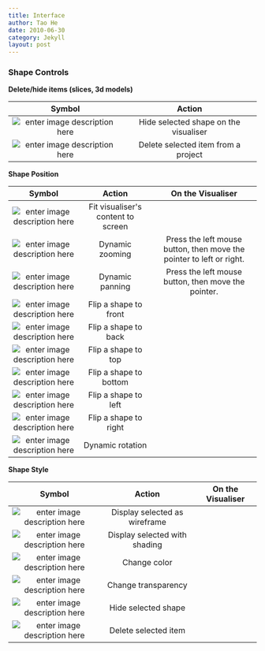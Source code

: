 ```yaml
---
title: Interface
author: Tao He
date: 2010-06-30
category: Jekyll
layout: post
---
```




 
### Shape Controls


**Delete/hide items (slices, 3d models)**

<div class="table-wrapper" markdown="block">

|Symbol|Action|
|:-:|:-:|
|![enter image description here](https://OptimalSlope.github.io/manual/assets/control-icons/eye-off-custom.png)| Hide selected shape on the visualiser| 
|![enter image description here](https://OptimalSlope.github.io/manual/assets/control-icons/delete-custom.png)| Delete selected item from a project| 

</div>

**Shape Position**

<div class="table-wrapper" markdown="block">

|Symbol|Action|On the Visualiser|
|:-:|:-:|:-:|
|![enter image description here](https://OptimalSlope.github.io/manual/assets/control-icons/fit-to-screen.png)|Fit visualiser's content to screen||
|![enter image description here](https://OptimalSlope.github.io/manual/assets/control-icons/loupe-custom.png)| Dynamic zooming| Press the left mouse button, then move the pointer to left or right.|
|![enter image description here](https://OptimalSlope.github.io/manual/assets/control-icons/pan-custom.png)| Dynamic panning| Press the left mouse button, then move the pointer.|
|![enter image description here](https://OptimalSlope.github.io/manual/assets/control-icons/flip-to-front-custom.png)| Flip a shape to front| |
|![enter image description here](https://OptimalSlope.github.io/manual/assets/control-icons/flip-to-back-custom.png)| Flip a shape to back| |
|![enter image description here](https://OptimalSlope.github.io/manual/assets/control-icons/border-top-variant-custom.png)| Flip a shape to top| |
|![enter image description here](https://OptimalSlope.github.io/manual/assets/control-icons/border-bottom-variant-custom.png)| Flip a shape to bottom| | 
|![enter image description here](https://OptimalSlope.github.io/manual/assets/control-icons/border-left-variant-custom.png)| Flip a shape to left| |
|![enter image description here](https://OptimalSlope.github.io/manual/assets/control-icons/border-right-variant-custom.png)| Flip a shape to right| | 
|![enter image description here](https://OptimalSlope.github.io/manual/assets/control-icons/rotate-360-custom.png)| Dynamic rotation| |


</div>


**Shape Style**

<div class="table-wrapper" markdown="block">

|Symbol|Action|On the Visualiser|
|:-:|:-:|:-:|
|![enter image description here](https://OptimalSlope.github.io/manual/assets/control-icons/panorama-fisheye-custom.png)|Display selected as wireframe||
|![enter image description here](https://OptimalSlope.github.io/manual/assets/control-icons/circle-custom.png)| Display selected with shading||
|![enter image description here](https://OptimalSlope.github.io/manual/assets/control-icons/palette-custom.png)| Change color| |
|![enter image description here](https://OptimalSlope.github.io/manual/assets/control-icons/texture-box-custom.png)| Change transparency| |
|![enter image description here](https://OptimalSlope.github.io/manual/assets/control-icons/eye-off-custom.png)| Hide selected shape| |
|![enter image description here](https://OptimalSlope.github.io/manual/assets/control-icons/delete-custom.png)| Delete selected item| |



</div>



